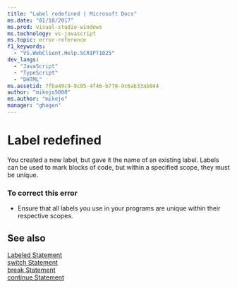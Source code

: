 ```yaml
---
title: "Label redefined | Microsoft Docs"
ms.date: "01/18/2017"
ms.prod: visual-studio-windows
ms.technology: vs-javascript
ms.topic: error-reference
f1_keywords: 
  - "VS.WebClient.Help.SCRIPT1025"
dev_langs: 
  - "JavaScript"
  - "TypeScript"
  - "DHTML"
ms.assetid: 7fba49c9-9c95-4f46-b778-9c6ab33ab944
author: "mikejo5000"
ms.author: "mikejo"
manager: "ghogen"
---
```

# Label redefined
You created a new label, but gave it the name of an existing label. Labels can be used to mark blocks of code, but within a specified scope, they must be unique.  
  
### To correct this error  
  
- Ensure that all labels you use in your programs are unique within their respective scopes.  
  
## See also  
 [Labeled Statement](../../javascript/reference/labeled-statement-javascript.md)   
 [switch Statement](../../javascript/reference/switch-statement-javascript.md)   
 [break Statement](../../javascript/reference/break-statement-javascript.md)   
 [continue Statement](../../javascript/reference/continue-statement-javascript.md)